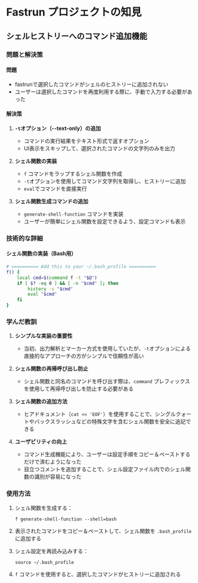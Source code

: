 # Fastrun プロジェクトの知見

## シェルヒストリーへのコマンド追加機能

### 問題と解決策

#### 問題
- fastrunで選択したコマンドがシェルのヒストリーに追加されない
- ユーザーは選択したコマンドを再度利用する際に、手動で入力する必要があった

#### 解決策
1. **`-t`オプション（--text-only）の追加**
   - コマンドの実行結果をテキスト形式で返すオプション
   - UI表示をスキップして、選択されたコマンドの文字列のみを出力

2. **シェル関数の実装**
   - `f` コマンドをラップするシェル関数を作成
   - `-t`オプションを使用してコマンド文字列を取得し、ヒストリーに追加
   - `eval`でコマンドを直接実行

3. **シェル関数生成コマンドの追加**
   - `generate-shell-function` コマンドを実装
   - ユーザーが簡単にシェル関数を設定できるよう、設定コマンドも表示

### 技術的な詳細

#### シェル関数の実装（Bash用）
```bash
# ========== Add this to your ~/.bash_profile ==========
f() {
    local cmd=$(command f -t "$@")
    if [ $? -eq 0 ] && [ -n "$cmd" ]; then
        history -s "$cmd"
        eval "$cmd"
    fi
}
```

### 学んだ教訓

1. **シンプルな実装の重要性**
   - 当初、出力解析とマーカー方式を使用していたが、`-t`オプションによる直接的なアプローチの方がシンプルで信頼性が高い

2. **シェル関数の再帰呼び出し防止**
   - シェル関数と同名のコマンドを呼び出す際は、`command` プレフィックスを使用して再帰呼び出しを防止する必要がある

3. **シェル関数の追加方法**
   - ヒアドキュメント（`cat << 'EOF'`）を使用することで、シングルクォートやバックスラッシュなどの特殊文字を含むシェル関数を安全に追記できる

4. **ユーザビリティの向上**
   - コマンド生成機能により、ユーザーは設定手順をコピー＆ペーストするだけで済むようになった
   - 目立つコメントを追加することで、シェル設定ファイル内でのシェル関数の識別が容易になった

### 使用方法

1. シェル関数を生成する：
   ```
   f generate-shell-function --shell=bash
   ```

2. 表示されたコマンドをコピー＆ペーストして、シェル関数を `.bash_profile` に追加する

3. シェル設定を再読み込みする：
   ```
   source ~/.bash_profile
   ```

4. `f` コマンドを使用すると、選択したコマンドがヒストリーに追加される
